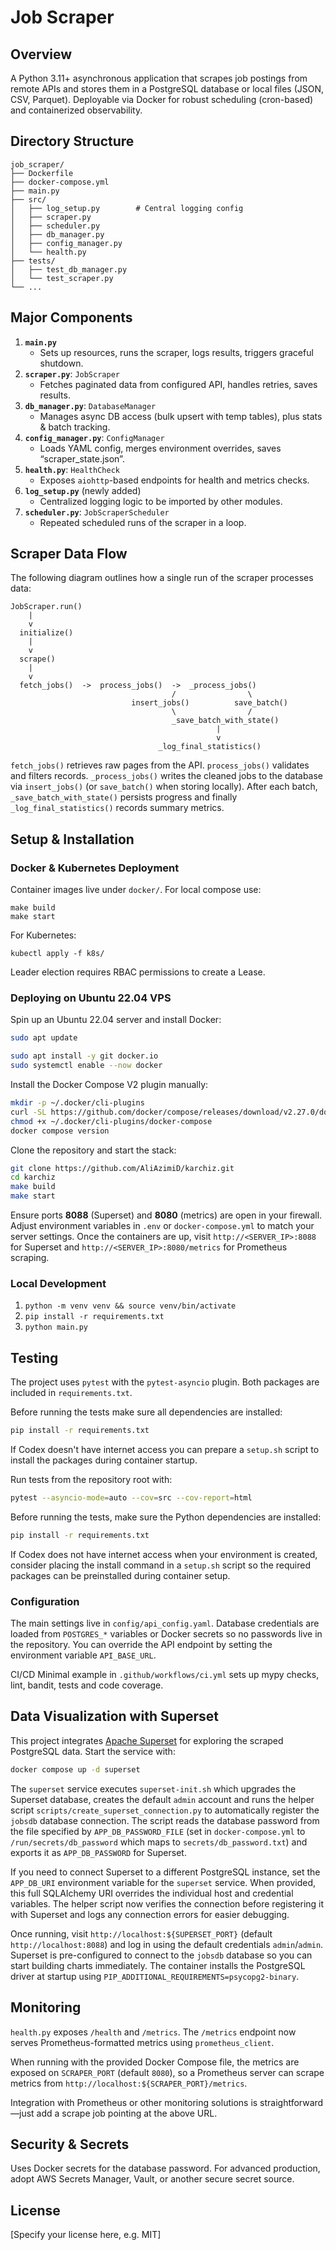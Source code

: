 # Job Scraper

## Overview
A Python 3.11+ asynchronous application that scrapes job postings from remote APIs and stores them in a PostgreSQL database or local files (JSON, CSV, Parquet). Deployable via Docker for robust scheduling (cron-based) and containerized observability.

## Directory Structure

```
job_scraper/
├── Dockerfile
├── docker-compose.yml
├── main.py
├── src/
│   ├── log_setup.py        # Central logging config
│   ├── scraper.py
│   ├── scheduler.py
│   ├── db_manager.py
│   ├── config_manager.py
│   └── health.py
├── tests/
│   ├── test_db_manager.py
│   └── test_scraper.py
└── ...
```

## Major Components
1. **`main.py`**  
   - Sets up resources, runs the scraper, logs results, triggers graceful shutdown.
2. **`scraper.py`**: `JobScraper`  
   - Fetches paginated data from configured API, handles retries, saves results.
3. **`db_manager.py`**: `DatabaseManager`  
   - Manages async DB access (bulk upsert with temp tables), plus stats & batch tracking.
4. **`config_manager.py`**: `ConfigManager`  
   - Loads YAML config, merges environment overrides, saves “scraper_state.json”.
5. **`health.py`**: `HealthCheck`  
   - Exposes `aiohttp`-based endpoints for health and metrics checks.
6. **`log_setup.py`** (newly added)  
   - Centralized logging logic to be imported by other modules.
7. **`scheduler.py`**: `JobScraperScheduler`
   - Repeated scheduled runs of the scraper in a loop.

## Scraper Data Flow

The following diagram outlines how a single run of the scraper processes data:

```
JobScraper.run()
    |
    v
  initialize()
    |
    v
  scrape()
    |
    v
  fetch_jobs()  ->  process_jobs()  ->  _process_jobs()
                                    /                \
                           insert_jobs()          save_batch()
                                    \                /
                                    _save_batch_with_state()
                                              |
                                              v
                                 _log_final_statistics()
```

`fetch_jobs()` retrieves raw pages from the API. `process_jobs()` validates and
filters records. `_process_jobs()` writes the cleaned jobs to the database via
`insert_jobs()` (or `save_batch()` when storing locally). After each batch,
`_save_batch_with_state()` persists progress and finally
`_log_final_statistics()` records summary metrics.

## Setup & Installation

### Docker & Kubernetes Deployment
Container images live under `docker/`.
For local compose use:
```
make build
make start
```

For Kubernetes:
```
kubectl apply -f k8s/
```

Leader election requires RBAC permissions to create a Lease.

### Deploying on Ubuntu 22.04 VPS
Spin up an Ubuntu 22.04 server and install Docker:

```bash
sudo apt update

sudo apt install -y git docker.io
sudo systemctl enable --now docker
```

Install the Docker Compose V2 plugin manually:

```bash
mkdir -p ~/.docker/cli-plugins
curl -SL https://github.com/docker/compose/releases/download/v2.27.0/docker-compose-linux-x86_64 -o ~/.docker/cli-plugins/docker-compose
chmod +x ~/.docker/cli-plugins/docker-compose
docker compose version
```


Clone the repository and start the stack:

```bash
git clone https://github.com/AliAzimiD/karchiz.git
cd karchiz
make build
make start
```

Ensure ports **8088** (Superset) and **8080** (metrics) are open in your firewall.
Adjust environment variables in `.env` or `docker-compose.yml` to match your
server settings. Once the containers are up, visit
`http://<SERVER_IP>:8088` for Superset and
`http://<SERVER_IP>:8080/metrics` for Prometheus scraping.

### Local Development
1. `python -m venv venv && source venv/bin/activate`
2. `pip install -r requirements.txt`
3. `python main.py`

## Testing
The project uses `pytest` with the `pytest-asyncio` plugin. Both packages are
included in `requirements.txt`.

Before running the tests make sure all dependencies are installed:

```bash
pip install -r requirements.txt
```

If Codex doesn't have internet access you can prepare a `setup.sh` script to
install the packages during container startup.

Run tests from the repository root with:

```bash
pytest --asyncio-mode=auto --cov=src --cov-report=html
```

Before running the tests, make sure the Python dependencies are installed:

```bash
pip install -r requirements.txt
```

If Codex does not have internet access when your environment is created,
consider placing the install command in a `setup.sh` script so the required
packages can be preinstalled during container setup.

### Configuration
The main settings live in `config/api_config.yaml`. Database credentials are
loaded from `POSTGRES_*` variables or Docker secrets so no passwords live in the
repository. You can override the API endpoint by setting the environment
variable `API_BASE_URL`.

CI/CD
Minimal example in `.github/workflows/ci.yml` sets up mypy checks, lint,
bandit, tests and code coverage.

## Data Visualization with Superset
This project integrates [Apache Superset](https://superset.apache.org/) for exploring the scraped
PostgreSQL data. Start the service with:

```bash
docker compose up -d superset
```

The `superset` service executes `superset-init.sh` which upgrades the Superset
database, creates the default `admin` account and runs the helper script
`scripts/create_superset_connection.py` to automatically register the
`jobsdb` database connection. The script reads the database password from the
file specified by `APP_DB_PASSWORD_FILE` (set in `docker-compose.yml` to
`/run/secrets/db_password` which maps to `secrets/db_password.txt`) and exports
it as `APP_DB_PASSWORD` for Superset.

If you need to connect Superset to a different PostgreSQL instance, set the
`APP_DB_URI` environment variable for the `superset` service. When provided, this
full SQLAlchemy URI overrides the individual host and credential variables. The
helper script now verifies the connection before registering it with Superset and
logs any connection errors for easier debugging.

Once running, visit `http://localhost:${SUPERSET_PORT}` (default
`http://localhost:8088`) and log in
using the default credentials `admin`/`admin`. Superset is pre-configured to
connect to the `jobsdb` database so you can start building charts immediately.
The container installs the PostgreSQL driver at startup using
`PIP_ADDITIONAL_REQUIREMENTS=psycopg2-binary`.


## Monitoring
`health.py` exposes `/health` and `/metrics`. The `/metrics` endpoint now serves Prometheus-formatted metrics using `prometheus_client`.

When running with the provided Docker Compose file, the metrics are exposed on
`SCRAPER_PORT` (default `8080`), so a Prometheus server can scrape metrics from
`http://localhost:${SCRAPER_PORT}/metrics`.

Integration with Prometheus or other monitoring solutions is straightforward—just add a scrape job pointing at the above URL.

## Security & Secrets
Uses Docker secrets for the database password. For advanced production, adopt
AWS Secrets Manager, Vault, or another secure secret source.

## License
[Specify your license here, e.g. MIT]


